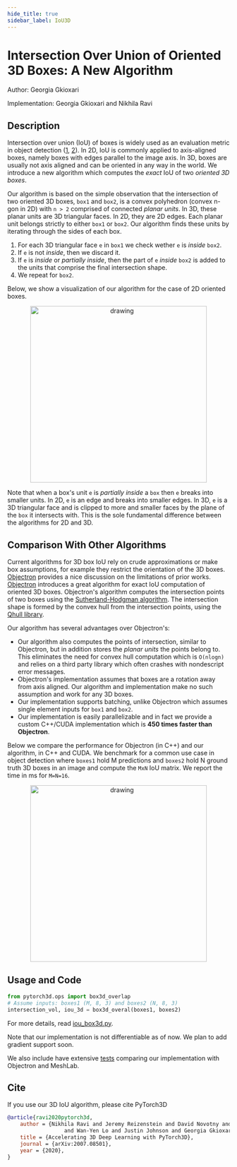 ```yaml
---
hide_title: true
sidebar_label: IoU3D
---
```


# Intersection Over Union of Oriented 3D Boxes: A New Algorithm

Author: Georgia Gkioxari

Implementation: Georgia Gkioxari and Nikhila Ravi

## Description

Intersection over union (IoU) of boxes is widely used as an evaluation metric in object detection ([1][pascalvoc], [2][coco]).
In 2D, IoU is commonly applied to axis-aligned boxes, namely boxes with edges parallel to the image axis.
In 3D, boxes are usually not axis aligned and can be oriented in any way in the world.
We introduce a new algorithm which computes the *exact* IoU of two *oriented 3D boxes*.

Our algorithm is based on the simple observation that the intersection of two oriented 3D boxes, `box1` and `box2`, is a convex polyhedron (convex n-gon in 2D) with `n > 2` comprised of connected *planar units*.
In 3D, these planar units are 3D triangular faces.
In 2D, they are 2D edges.
Each planar unit belongs strictly to either `box1` or `box2`.
Our algorithm finds these units by iterating through the sides of each box.

1. For each 3D triangular face `e` in `box1` we check wether `e` is *inside* `box2`.
2. If `e` is not *inside*, then we discard it.
3. If `e` is *inside* or *partially inside*, then the part of `e` *inside* `box2` is added to the units that comprise the final intersection shape.
4. We repeat for `box2`.

Below, we show a visualization of our algorithm for the case of 2D oriented boxes.

<p align="center">
<img src="assets/iou3d.gif" alt="drawing" width="400"/>
</p>

Note that when a box's unit `e` is *partially inside* a `box` then `e` breaks into smaller units. In 2D, `e` is an edge and breaks into smaller edges. In 3D, `e` is a 3D triangular face and is clipped to more and smaller faces by the plane of the `box` it intersects with.
This is the sole fundamental difference between the algorithms for 2D and 3D.

## Comparison With Other Algorithms

Current algorithms for 3D box IoU rely on crude approximations or make box assumptions, for example they restrict the orientation of the 3D boxes.
[Objectron][objectron] provides a nice discussion on the limitations of prior works.
[Objectron][objectron] introduces a great algorithm for exact IoU computation of oriented 3D boxes.
Objectron's algorithm computes the intersection points of two boxes using the [Sutherland-Hodgman algorithm][clipalgo].
The intersection shape is formed by the convex hull from the intersection points, using the [Qhull library][qhull].

Our algorithm has several advantages over Objectron's:

* Our algorithm also computes the points of intersection, similar to Objectron, but in addition stores the *planar units* the points belong to. This eliminates the need for convex hull computation which is `O(nlogn)` and relies on a third party library which often crashes with nondescript error messages.
* Objectron's implementation assumes that boxes are a rotation away from axis aligned. Our algorithm and implementation make no such assumption and work for any 3D boxes.
* Our implementation supports batching, unlike Objectron which assumes single element inputs for `box1` and `box2`.
* Our implementation is easily parallelizable and in fact we provide a custom C++/CUDA implementation which is **450 times faster than Objectron**.

Below we compare the performance for Objectron (in C++) and our algorithm, in C++ and CUDA. We benchmark for a common use case in object detection where `boxes1` hold M predictions and `boxes2` hold N ground truth 3D boxes in an image and compute the `MxN` IoU matrix. We report the time in ms for `M=N=16`.

<p align="center">
<img src="assets/iou3d_comp.png" alt="drawing" width="400"/>
</p>

## Usage and Code

```python
from pytorch3d.ops import box3d_overlap
# Assume inputs: boxes1 (M, 8, 3) and boxes2 (N, 8, 3)
intersection_vol, iou_3d = box3d_overal(boxes1, boxes2)
```

For more details, read [iou_box3d.py](https://github.com/facebookresearch/pytorch3d/blob/main/pytorch3d/ops/iou_box3d.py).

Note that our implementation is not differentiable as of now. We plan to add gradient support soon.

We also include have extensive [tests](https://github.com/facebookresearch/pytorch3d/blob/main/tests/test_iou_box3d.py) comparing our implementation with Objectron and MeshLab.


## Cite

If you use our 3D IoU algorithm, please cite PyTorch3D

```bibtex
@article{ravi2020pytorch3d,
    author = {Nikhila Ravi and Jeremy Reizenstein and David Novotny and Taylor Gordon
                  and Wan-Yen Lo and Justin Johnson and Georgia Gkioxari},
    title = {Accelerating 3D Deep Learning with PyTorch3D},
    journal = {arXiv:2007.08501},
    year = {2020},
}
```

[pascalvoc]: http://host.robots.ox.ac.uk/pascal/VOC/
[coco]: https://cocodataset.org/
[objectron]: https://arxiv.org/abs/2012.09988
[qhull]: http://www.qhull.org/
[clipalgo]: https://en.wikipedia.org/wiki/Sutherland%E2%80%93Hodgman_algorithm
